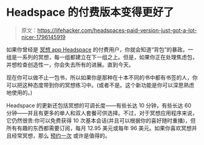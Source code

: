 # Headspace 的付费版本变得更好了

> 原文：<https://lifehacker.com/headspaces-paid-version-just-got-a-lot-nicer-1796145919>

如果你曾经是 [冥想 app Headspace](https://www.headspace.com/) 的付费用户，你就会知道“背包”的暴政。一组是一系列的冥想，每一组都建立在下一组之上。但是，如果你正在处理焦虑包，并想检查创造性一，你会失去所有的进展。直到今天。



现在你可以做不止一包书，所以如果你是那种在十本不同的书中都有书签的人，你可以把这种态度带到你的冥想练习中。(或者不是。这个新功能是你可以深思熟虑地使用的。)

Headspace 的更新还包括冥想的可调长度——有些长达 10 分钟，有些长达 60 分钟——并且有更多的单人和双人套餐可供选择。不过，对于冥想应用程序来说，它仍然很贵:你可以免费获得 10 次基本会话(并且可以根据你的喜好随时重播)，但所有有趣的东西都需要订阅，每月 12.95 美元或每年 96 美元。如果你喜欢冥想并且经常冥想，那么 [预约一次](https://lifehacker.com/are-meditation-apps-worthwhile-1782101998) 或许是值得的。